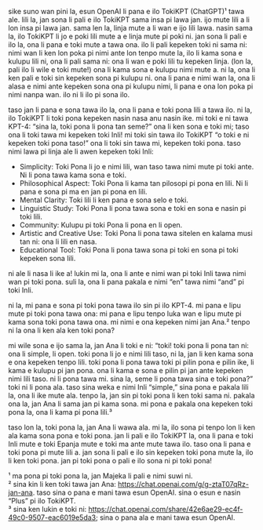 sike suno wan pini la, esun OpenAI li pana e ilo TokiKPT (ChatGPT)¹ tawa ale. lili la, jan sona li pali e ilo TokiKPT sama insa pi lawa jan. ijo mute lili a li lon insa pi lawa jan. sama len la, linja mute a li wan e ijo lili lawa. nasin sama la, ilo TokiKPT li jo e poki lili mute a e linja mute pi poki ni. jan sona li pali e ilo la, ona li pana e toki mute a tawa ona. ilo li pali kepeken toki ni sama ni: nimi wan li ken lon poka pi nimi ante lon tenpo mute la, ilo li kama sona e kulupu lili ni, ona li pali sama ni: ona li wan e poki lili tu kepeken linja. (lon la, pali ilo li wile e toki mute!) ona li kama sona e kulupu nimi mute a. ni la, ona li ken pali e toki sin kepeken sona pi kulupu ni. ona li pana e nimi wan la, ona li alasa e nimi ante kepeken sona ona pi kulupu nimi, li pana e ona lon poka pi nimi nanpa wan. ilo ni li ilo pi sona ilo.

taso jan li pana e sona tawa ilo la, ona li pana e toki pona lili a tawa ilo. ni la, ilo TokiKPT li toki pona kepeken nasin nasa anu nasin ike. mi toki e ni tawa KPT-4: “sina la, toki pona li pona tan seme?” ona li ken sona e toki mi; taso ona li toki tawa mi kepeken toki Inli! mi toki sin tawa ilo TokiKPT “o toki e ni kepeken toki pona taso!” ona li toki sin tawa mi, kepeken toki pona. taso nimi lawa pi linja ale li awen kepeken toki Inli:

- Simplicity: Toki Pona li jo e nimi lili, wan taso tawa nimi mute pi toki ante. Ni li pona tawa kama sona e toki.  
- Philosophical Aspect: Toki Pona li kama tan pilosopi pi pona en lili. Ni li pana e sona pi ma en jan pi pona en lili.  
- Mental Clarity: Toki lili li ken pana e sona selo e toki.  
- Linguistic Study: Toki Pona li pona tawa sona e toki en sona e nasin pi toki lili.  
- Community: Kulupu pi toki Pona li pona en li open.  
- Artistic and Creative Use: Toki Pona li pona tawa sitelen en kalama musi tan ni: ona li lili en nasa.  
- Educational Tool: Toki Pona li pona tawa sona pi toki en sona pi toki kepeken sona lili.  

ni ale li nasa li ike a! lukin mi la, ona li ante e nimi wan pi toki Inli tawa nimi wan pi toki pona. suli la, ona li pana pakala e nimi “en” tawa nimi “and” pi toki Inli.

ni la, mi pana e sona pi toki pona tawa ilo sin pi ilo KPT-4. mi pana e lipu mute pi toki pona tawa ona: mi pana e lipu tenpo luka wan e lipu mute pi kama sona toki pona tawa ona. mi nimi e ona kepeken nimi jan Ana.² tenpo ni la ona li ken ala ken toki pona?

mi wile sona e ijo sama la, jan Ana li toki e ni: “toki! toki pona li pona tan ni: ona li simple, li open. toki pona li jo e nimi lili taso, ni la, jan li ken kama sona e ona kepeken tenpo lili. toki pona li pona tawa toki pi pilin pona e pilin ike, li kama e kulupu pi jan pona. ona li kama e sona e pilin pi jan ante kepeken nimi lili taso. ni li pona tawa mi. sina la, seme li pona tawa sina e toki pona?” toki ni li pona ala. taso sina weka e nimi Inli “simple,” sina pona e pakala lili la, ona li ike mute ala. tenpo la, jan sin pi toki pona li ken toki sama ni. pakala ona la, jan Ana li sama jan pi kama sona. mi pona e pakala ona kepeken toki pona la, ona li kama pi pona lili.³

taso lon la, toki pona la, jan Ana li wawa ala. mi la, ilo sona pi tenpo lon li ken ala kama sona pona e toki pona. jan li pali e ilo TokiKPT la, ona li pana e toki Inli mute e toki Epanja mute e toki ma ante mute tawa ilo. taso ona li pana e toki pona pi mute lili a. jan sona li pali e ilo sin kepeken toki pona mute la, ilo li ken toki pona. jan pi toki pona o pali e ilo sona ni pi toki pona!

¹ ma pona pi toki pona la, jan Majeka li pali e nimi suwi ni.  
² sina kin li ken toki tawa jan Ana: <https://chat.openai.com/g/g-ztaT07qRz-jan-ana>. taso sina o pana e mani tawa esun OpenAI. sina o esun e nasin “Plus” pi ilo TokiKPT.  
³ sina ken lukin e toki ni: <https://chat.openai.com/share/42e6ae29-ec4f-49c0-9507-eac6019e5da3>; sina o pana ala e mani tawa esun OpenAI.  
